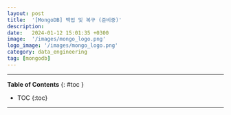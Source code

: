 ```yaml
---
layout: post
title:  '[MongoDB] 백업 및 복구 (준비중)'
description:
date:   2024-01-12 15:01:35 +0300
image:  '/images/mongo_logo.png'
logo_image: '/images/mongo_logo.png'
category: data_engineering
tag: [mongodb]
---
```


---
**Table of Contents**
{: #toc }
*  TOC
{:toc}

---
